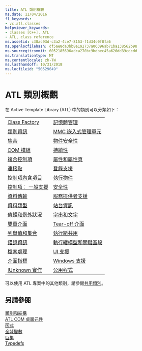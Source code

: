 ```yaml
---
title: ATL 類別概觀
ms.date: 11/04/2016
f1_keywords:
- vc.atl.classes
helpviewer_keywords:
- classes [C++], ATL
- ATL, class reference
ms.assetid: c38ac93d-c3a2-4ce7-8153-f1d34c0f0fa6
ms.openlocfilehash: df5ae8da3bb8e192737a06396ab71ba138562b98
ms.sourcegitcommit: 6052185696adca270bc9bdbec45a626dd89cdcdd
ms.translationtype: MT
ms.contentlocale: zh-TW
ms.lasthandoff: 10/31/2018
ms.locfileid: "50529649"
---
```

# <a name="atl-class-overview"></a>ATL 類別概觀

在 Active Template Library (ATL) 中的類別可以分類如下：

|||
|-|-|
|[Class Factory](../atl/class-factories-classes.md)|[記憶體管理](../atl/memory-management-classes.md)|
|[類別資訊](../atl/class-information-classes.md)|[MMC 嵌入式管理單元](../atl/mmc-snap-in-classes.md)|
|[集合](../atl/collection-classes.md)|[物件安全性](../atl/object-safety-classes.md)|
|[COM 模組](../atl/com-modules-classes.md)|[持續性](../atl/persistence-classes.md)|
|[複合控制項](../atl/composite-controls-classes.md)|[屬性和屬性頁](../atl/properties-and-property-pages-classes.md)|
|[連接點](../atl/connection-points-classes.md)|[登錄支援](../atl/registry-support-classes.md)|
|[控制項內含項目](../atl/control-containment-classes.md)|[執行物件](../atl/running-objects-classes.md)|
|[控制項︰ 一般支援](../atl/controls-general-support-classes.md)|[安全性](../atl/security-classes.md)|
|[資料傳輸](../atl/data-transfer-classes.md)|[服務提供者支援](../atl/service-provider-support-classes.md)|
|[資料類型](../atl/data-types-classes.md)|[站台資訊](../atl/site-information-classes.md)|
|[偵錯和例外狀況](../atl/debugging-and-exceptions-classes.md)|[字串和文字](../atl/string-and-text-classes.md)|
|[雙重介面](../atl/dual-interfaces-classes.md)|[Tear-off 介面](../atl/tear-off-interfaces-classes.md)|
|[列舉值和集合](../atl/enumerators-and-collections-classes.md)|[執行緒共用](../atl/thread-pooling-classes.md)|
|[錯誤資訊](../atl/error-information-classes.md)|[執行緒模型和關鍵區段](../atl/threading-models-and-critical-sections-classes.md)|
|[檔案處理](../atl/file-handling-classes.md)|[UI 支援](../atl/ui-support-classes.md)|
|[介面指標](../atl/interface-pointers-classes.md)|[Windows 支援](../atl/windows-support-classes.md)|
|[IUnknown 實作](../atl/iunknown-implementation-classes.md)|[公用程式](../atl/utility-classes.md)|

可以使用 ATL 專案中的其他類別，請參閱[共用類別](../atl-mfc-shared/atl-mfc-shared-classes.md)。

## <a name="see-also"></a>另請參閱

[類別和結構](../atl/reference/atl-classes.md)<br/>
[ATL COM 桌面元件](../atl/atl-com-desktop-components.md)<br/>
[函式](../atl/reference/atl-functions.md)<br/>
[全域變數](../atl/reference/atl-global-variables.md)<br/>
[巨集](../atl/reference/atl-macros.md)<br/>
[Typedefs](../atl/reference/atl-typedefs.md)

